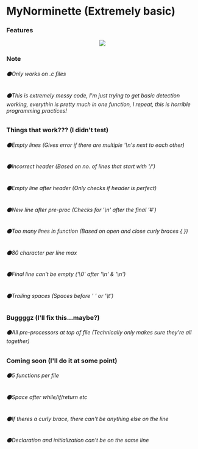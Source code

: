 # MyNorminette (Extremely basic)
### Features

<p align="center">
  <img src="https://i.imgur.com/AW9MLPw.jpg">
</p>

### Note
###### ⚫Only works on .c files
###### ⚫This is extremely messy code, I'm just trying to get basic detection working, everythin is pretty much in one function, I repeat, this is horrible programming practices!

### Things that work??? (I didn't test)
###### ⚫Empty lines (Gives error if there are multiple '\n's next to each other)
###### ⚫Incorrect header (Based on no. of lines that start with '/')
###### ⚫Empty line after header (Only checks if header is perfect)
###### ⚫New line after pre-proc (Checks for '\n' after the final '#')
###### ⚫Too many lines in function (Based on open and close curly braces { })
###### ⚫80 character per line max
###### ⚫Final line can't be empty ('\0' after '\n' & '\n')
###### ⚫Trailing spaces (Spaces before ' ' or '\t')

### Buggggz (I'll fix this...maybe?)
###### ⚫All pre-processors at top of file (Technically only makes sure they're all together)

### Coming soon (I'll do it at some point)
###### ⚫5 functions per file
###### ⚫Space after while/if/return etc
###### ⚫If theres a curly brace, there can't be anything else on the line
###### ⚫Declaration and initialization can't be on the same line
